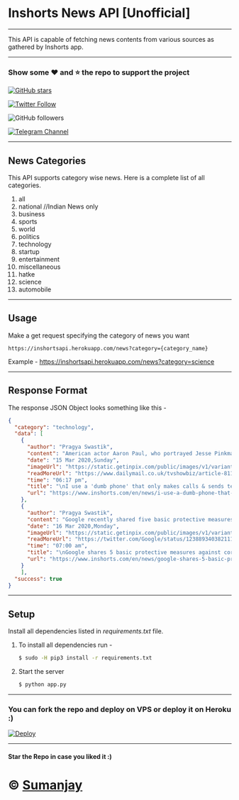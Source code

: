 # Inshorts News API [Unofficial]
---
This API is capable of fetching news contents from various sources as gathered by Inshorts app.

---
### Show some :heart: and :star: the repo to support the project

[![GitHub stars](https://img.shields.io/github/stars/cyberboysumanjay/inshorts-news-api.svg?style=social&label=Star)](https://github.com/cyberboysumanjay/Inshorts-News-API)

[![Twitter Follow](https://img.shields.io/twitter/follow/cyberboysj.svg?style=social)](https://twitter.com/CyberboySj)

![GitHub followers](https://img.shields.io/github/followers/cyberboysumanjay.svg?style=social&label=Follow)

[![Telegram Channel](https://img.shields.io/badge/Telegram-Channel-orange)](https://t.me/sjprojects)

---

## News Categories

This API supports category wise news. Here is a complete list of all categories.

1. all
2. national //Indian News only
3. business
4. sports
5. world
6. politics
7. technology
8. startup
9. entertainment
10. miscellaneous
11. hatke
12. science
13. automobile

---

## Usage

Make a get request specifying the category of news you want
```
https://inshortsapi.herokuapp.com/news?category={category_name}
```
Example - https://inshortsapi.herokuapp.com/news?category=science

---

## Response Format

The response JSON Object looks something like this - 

```JSON
{
  "category": "technology",
  "data": [
    {
      "author": "Pragya Swastik",
      "content": "American actor Aaron Paul, who portrayed Jesse Pinkman in 'Breaking Bad', revealed that he uses a 'credit card-sized dumb phone' that cannot store any apps and can only make calls and send texts. \"There's no camera or emailing,\" Paul said, adding that he's planning to buy a flip phone. \"I haven't owned a computer in over 10 years,\" he added.",
      "date": "15 Mar 2020,Sunday",
      "imageUrl": "https://static.getinpix.com/public/images/v1/variants/jpg/m/2020/03_mar/15_sun/img_1584273701082_423.jpg",
      "readMoreUrl": "https://www.dailymail.co.uk/tvshowbiz/article-8111761/Breaking-Bad-star-Aaron-Paul-reveals-owned-computer-decade-prefers-FLIP-PHONE.html?utm_campaign=fullarticle&utm_medium=referral&utm_source=inshorts ",
      "time": "06:17 pm",
      "title": "\nI use a 'dumb phone' that only makes calls & sends texts: 'Breaking Bad' actor\n",
      "url": "https://www.inshorts.com/en/news/i-use-a-dumb-phone-that-only-makes-calls-sends-texts-breaking-bad-actor-1584276455594"
    },
    {
      "author": "Pragya Swastik",
      "content": "Google recently shared five basic protective measures against coronavirus that can be followed by people worldwide. These include washing hands often, coughing into the elbow, not touching the face, staying over three feet apart from others and staying at home on feeling sick. Google engineers are also building a website to screen potential coronavirus patients in the US.",
      "date": "16 Mar 2020,Monday",
      "imageUrl": "https://static.getinpix.com/public/images/v1/variants/jpg/m/2020/03_mar/15_sun/img_1584292734587_739.jpg",
      "readMoreUrl": "https://twitter.com/Google/status/1238893403821113344?s=20&utm_campaign=fullarticle&utm_medium=referral&utm_source=inshorts ",
      "time": "07:00 am",
      "title": "\nGoogle shares 5 basic protective measures against coronavirus\n",
      "url": "https://www.inshorts.com/en/news/google-shares-5-basic-protective-measures-against-coronavirus-1584322241969"
    }
    ],
  "success": true
}
```
---
## Setup

Install all dependencies listed in *requirements.txt* file. 

1. To install all dependencies run - 

    ```bash
    $ sudo -H pip3 install -r requirements.txt
    ```

2. Start the server

    ```bash 
    $ python app.py
    ```
---


### You can fork the repo and deploy on VPS or deploy it on Heroku :)  
[![Deploy](https://www.herokucdn.com/deploy/button.svg)](https://heroku.com/deploy?template=https://github.com/cyberboysumanjay/Inshorts-News-API/tree/master)

---
#### Star the Repo in case you liked it :)

# © [Sumanjay](https://cyberboysumanjay.github.io)
